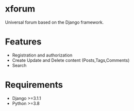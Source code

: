 # xforum

Universal forum based on the Django framework.

<h1>Features</h1>
<ul>
  <li>Registration and authorization</li>
  <li>Create Update and Delete content (Posts,Tags,Comments)</li>
  <li>Search</li>
</ul>
<h1>Requirements</h1>
<ul>
  <li>Django >=3.1.1</li>
  <li>Python >=3.8 </li>
</ul>

